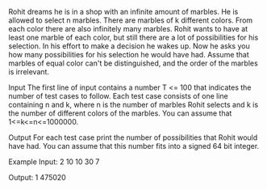 Rohit dreams he is in a shop with an infinite amount of marbles. He is allowed to select n marbles. There are marbles of k different colors. From each color there are also infinitely many marbles. Rohit wants to have at least one marble of each color, but still there are a lot of possibilities for his selection. In his effort to make a decision he wakes up. Now he asks you how many possibilities for his selection he would have had. Assume that marbles of equal color can't be distinguished, and the order of the marbles is irrelevant.

Input
The first line of input contains a number T <= 100 that indicates the number of test cases to follow. Each test case consists of one line containing n and k, where n is the number of marbles Rohit selects and k is the number of different colors of the marbles. You can assume that 1<=k<=n<=1000000.

Output
For each test case print the number of possibilities that Rohit would have had. You can assume that this number fits into a signed 64 bit integer.

Example
Input:
2
10 10
30 7

Output:
1
475020
